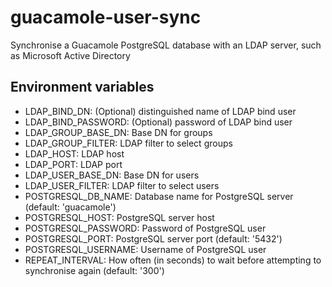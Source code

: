 # guacamole-user-sync
Synchronise a Guacamole PostgreSQL database with an LDAP server, such as Microsoft Active Directory

## Environment variables

- LDAP_BIND_DN: (Optional) distinguished name of LDAP bind user
- LDAP_BIND_PASSWORD: (Optional) password of LDAP bind user
- LDAP_GROUP_BASE_DN: Base DN for groups
- LDAP_GROUP_FILTER: LDAP filter to select groups
- LDAP_HOST: LDAP host
- LDAP_PORT: LDAP port
- LDAP_USER_BASE_DN: Base DN for users
- LDAP_USER_FILTER: LDAP filter to select users
- POSTGRESQL_DB_NAME: Database name for PostgreSQL server (default: 'guacamole')
- POSTGRESQL_HOST: PostgreSQL server host
- POSTGRESQL_PASSWORD: Password of PostgreSQL user
- POSTGRESQL_PORT: PostgreSQL server port (default: '5432')
- POSTGRESQL_USERNAME: Username of PostgreSQL user
- REPEAT_INTERVAL: How often (in seconds) to wait before attempting to synchronise again (default: '300')
